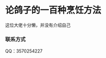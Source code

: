 ﻿<html>
  <head/>
  <body>
<h1>论鸽子的一百种烹饪方法</h1>
这位大佬十分懒，并没有介绍自己
<h3>联系方式</h3>
QQ：3570254227<br>
  </body>
</html>
